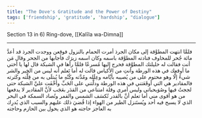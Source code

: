 ```yaml
---
title: "The Dove's Gratitude and the Power of Destiny"
tags: ['friendship', 'gratitude', 'hardship', "dialogue"]
---
```


 Section 13 in 6) Ring-dove, [[Kalīla wa-Dimna]]

---
فلمَّا انتهت المطوَّقة إلى مكان الجرذ أمرت الحمام بالنزول فوقعن ووجدت الجرذ قد أعدَّ مائة جُحر للمخاوف فنادته المطوَّقة باسمه  وكان اسمه زيرَك  فأجابها من الجحر وقال مَن أنت فقالت له خليلتك المطوَّقة فخرج إليها مُسرعًا فلمَّا رآها في الشبكة قال لها يا أختي ما أوقعك في هذه الورطة وأنتِ من الأكياس قالت له أما تَعلم أنه ليس من الخير والشر شيءٌ إلَّا وهو محتوم على من يُصيبه بأيَّامه وعِلَله ومُدَّته وكُنْهِ ما يُبتلَى به من قِلَّته وكَثرته فالمقادير هي التي أوقَعَتني في هذه الورطة ودلَّتني على الحَبِّ وأخْفَت عليَّ الشبكة حتى لججتُ فيها وصُوَيحباتي وليس أمري وقلة امتناعي من القدَر بعَجَب لأنَّ المقادير لا يدفعها من هو أقوى مني أما تعلم أنَّ بالقدر تُكسَف الشمس والقمر وتُصاد السمكة في البحر الذي لا يسبح فيه أحد ويُستَنزل الطير من الهواء إذا قُضيَ ذلك عليهم والسبب الذي يُدرِك به العاجز حاجته هو الذي يحول بين الحازم وحاجته
